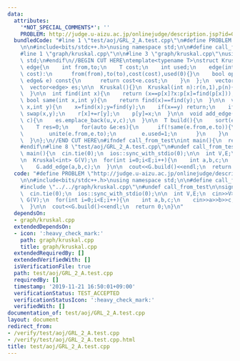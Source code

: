```yaml
---
data:
  attributes:
    '*NOT_SPECIAL_COMMENTS*': ''
    PROBLEM: http://judge.u-aizu.ac.jp/onlinejudge/description.jsp?id=GRL_2_A
  bundledCode: "#line 1 \"test/aoj/GRL_2_A.test.cpp\"\n#define PROBLEM \"http://judge.u-aizu.ac.jp/onlinejudge/description.jsp?id=GRL_2_A\"\
    \n\n#include<bits/stdc++.h>\nusing namespace std;\n\n#define call_from_test\n\
    #line 1 \"graph/kruskal.cpp\"\n\n#line 3 \"graph/kruskal.cpp\"\nusing namespace\
    \ std;\n#endif\n//BEGIN CUT HERE\ntemplate<typename T>\nstruct Kruskal{\n\n  struct\
    \ edge{\n    int from,to;\n    T cost;\n    int used;\n    edge(int from,int to,T\
    \ cost):\n      from(from),to(to),cost(cost),used(0){}\n    bool operator<(const\
    \ edge& e) const{\n      return cost<e.cost;\n    }\n  };\n  vector<int> r,p;\n\
    \  vector<edge> es;\n\n  Kruskal(){}\n  Kruskal(int n):r(n,1),p(n){\n    iota(p.begin(),p.end(),0);\n\
    \  }\n\n  int find(int x){\n    return (x==p[x]?x:p[x]=find(p[x]));\n  }\n\n \
    \ bool same(int x,int y){\n    return find(x)==find(y);\n  }\n\n  void unite(int\
    \ x,int y){\n    x=find(x);y=find(y);\n    if(x==y) return;\n    if(r[x]<r[y])\
    \ swap(x,y);\n    r[x]+=r[y];\n    p[y]=x;\n  }\n\n  void add_edge(int u,int v,T\
    \ c){\n    es.emplace_back(u,v,c);\n  }\n\n  T build(){\n    sort(es.begin(),es.end());\n\
    \    T res=0;\n    for(auto &e:es){\n      if(!same(e.from,e.to)){\n        res+=e.cost;\n\
    \        unite(e.from,e.to);\n        e.used=1;\n      }\n    }\n    return res;\n\
    \  }\n};\n//END CUT HERE\n#ifndef call_from_test\nint main(){\n  return 0;\n}\n\
    #endif\n#line 8 \"test/aoj/GRL_2_A.test.cpp\"\n#undef call_from_test\n\nsigned\
    \ main(){\n  cin.tie(0);\n  ios::sync_with_stdio(0);\n\n  int V,E;\n  cin>>V>>E;\n\
    \n  Kruskal<int> G(V);\n  for(int i=0;i<E;i++){\n    int a,b,c;\n    cin>>a>>b>>c;\n\
    \    G.add_edge(a,b,c);\n  }\n\n  cout<<G.build()<<endl;\n  return 0;\n}\n"
  code: "#define PROBLEM \"http://judge.u-aizu.ac.jp/onlinejudge/description.jsp?id=GRL_2_A\"\
    \n\n#include<bits/stdc++.h>\nusing namespace std;\n\n#define call_from_test\n\
    #include \"../../graph/kruskal.cpp\"\n#undef call_from_test\n\nsigned main(){\n\
    \  cin.tie(0);\n  ios::sync_with_stdio(0);\n\n  int V,E;\n  cin>>V>>E;\n\n  Kruskal<int>\
    \ G(V);\n  for(int i=0;i<E;i++){\n    int a,b,c;\n    cin>>a>>b>>c;\n    G.add_edge(a,b,c);\n\
    \  }\n\n  cout<<G.build()<<endl;\n  return 0;\n}\n"
  dependsOn:
  - graph/kruskal.cpp
  extendedDependsOn:
  - icon: ':heavy_check_mark:'
    path: graph/kruskal.cpp
    title: graph/kruskal.cpp
  extendedRequiredBy: []
  extendedVerifiedWith: []
  isVerificationFile: true
  path: test/aoj/GRL_2_A.test.cpp
  requiredBy: []
  timestamp: '2019-11-21 16:50:01+09:00'
  verificationStatus: TEST_ACCEPTED
  verificationStatusIcon: ':heavy_check_mark:'
  verifiedWith: []
documentation_of: test/aoj/GRL_2_A.test.cpp
layout: document
redirect_from:
- /verify/test/aoj/GRL_2_A.test.cpp
- /verify/test/aoj/GRL_2_A.test.cpp.html
title: test/aoj/GRL_2_A.test.cpp
---
```

